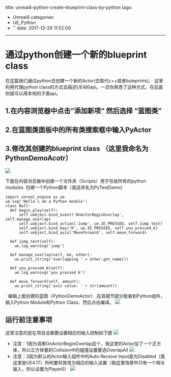 title: unreal4-python-create-blueprint-class-by-python
tags:
  - Unreal4
categories:
  - UE_Python
  - ''
date: 2017-12-29 11:52:00
---
# 通过python创建一个新的blueprint class

在这篇我们通过python去创建一个新的Actor(去取代c++或者buleprints)。
这里利用代理python class的方式去描述UE4的api。一旦你熟悉了这种方式，在后面你就可以用本地的子类api。

## 1.在内容浏览器中点击”添加新项“ 然后选择 “蓝图类”
## 2.在蓝图类面板中的所有类搜索框中输入PyActor
## 3.修改其创建的blueprint class （这里我命名为PythonDemoAcotr）
![](/images/python/python_actor/1.png)

下面在内容浏览器中创建一个文件夹（Scripts）用于存放所有的python modules.
创建一个Python脚本（我这命名为PyTestDemo）


    import unreal_engine as ue
    ue.log('Hello i am a Python module')
    class Ball:
      def begin_play(self):
          self.uobject.bind_event('OnActorBeginOverlap', self.manage_overlap)
          self.uobject.bind_action('Jump', ue.IE_PRESSED, self.jump_test)
          self.uobject.bind_key('K', ue.IE_PRESSED, self.you_pressed_K)
          self.uobject.bind_axis('MoveForward', self.move_forward)
          
      def jump_test(self):
        ue.log_warning('jump')
        
      def manage_overlap(self, me, other):
        ue.print_string('overlapping ' + other.get_name())
        
      def you_pressed_K(self):
        ue.log_warning('you pressed K')
        
      def move_forward(self, amount):
        ue.print_string('axis value: ' + str(amount))   


	
`
编辑上面创建的蓝图（PythonDemoActor）,在其细节部分能看到Python组件，输入Python Module和Python Class，然后点击编译。
![](/images/python/python_actor/5.png)
## 运行前注意事项
这里注意的是在项目设置要设置相应的输入控制如下图
![](/images/python/python_actor/2.png)

- 注意：1因为调用OnActorBeginOverlap这个，我这里的Actor加了一个正方体，所以正方体要的Collision中的碰撞设置要选OverlapAll
![](/images/python/python_actor/3.png)
- 注意：2因为默认的Actor输入组件中的Auto Receive Input是为Disabled（我这里是UE4.17）所哟要将其改为相应的输入设置（我这里场景中只有一个相关输入，所以设置为Player0）
![](/images/python/python_actor/4.png)